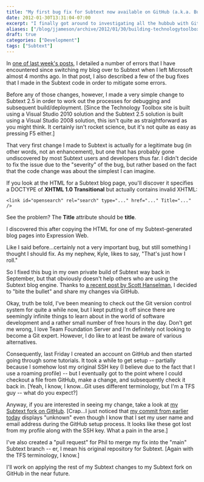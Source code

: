 ```yaml
---
title: "My first bug fix for Subtext now available on GitHub (a.k.a. Building TechnologyToolbox.com, part 18)"
date: 2012-01-30T13:31:04-07:00
excerpt: "I finally got around to investigating all the hubbub with GitHub. I even submitted my first \"official\" bug fix for the Subtext blog engine. I'm sure it will get easier, but this experience was valuable for me, if for no other reason than making me appreciate how much I love Team Foundation Server."
aliases: ["/blog/jjameson/archive/2012/01/30/building-technologytoolbox-com-part-18.aspx"]
draft: true
categories: ["Development"]
tags: ["Subtext"]
---
```


In 	[one of last week's posts](/blog/jjameson/2012/01/23/building-technologytoolbox-com-part-15), I detailed a number of errors that I have encountered  	since switching my blog over to Subtext when I left Microsoft almost 4 months  	ago. In that post, I also described a few of the bug fixes that I made in the  	Subtext code in order to mitigate some errors.

Before any of those changes, however, I made a very simple change to Subtext  	2.5 in order to work out the processes for debugging and subsequent build/deployment.  	[Since the Technology Toolbox site is built using a Visual Studio 2010 solution  	and the Subtext 2.5 solution is built using a Visual Studio 2008 solution, this  	isn't quite as straightforward as you might think. It certainly isn't rocket  	science, but it's not quite as easy as pressing F5 either.]

That very first change I made to Subtext is actually for a legitimate bug  	(in other words, not an enhancement), but one that has probably gone undiscovered  	by most Subtext users and developers thus far. I didn't decide to fix the issue  	due to the "severity" of the bug, but rather based on the fact that the code  	change was about the simplest I can imagine.

If you look at the HTML for a Subtext blog page, you'll discover it specifies  	a DOCTYPE of **XHTML 1.0 Transitional** but actually contains invalid  	XHTML:

```
<link id="opensearch" rel="search" type="..." href="..." Title="..." />
```

See the problem? The **Title** attribute should be **title**.

I discovered this after copying the HTML for one of my Subtext-generated  	blog pages into Expression Web.

Like I said before...certainly not a very important bug, but still something  	I thought I should fix. As my nephew, Kyle, likes to say, "That's just how I  	roll."

So I fixed this bug in my own private build of Subtext way back in September,  	but that obviously doesn't help others who are using the Subtext blog engine.  	Thanks to 	[a recent post by Scott Hanselman](http://www.hanselman.com/blog/GetInvolvedInOpenSourceTodayHowToContributeAPatchToAGitHubHostedOpenSourceProjectLikeCode52.aspx), I decided to "bite the bullet" and share  	my changes via GitHub.

Okay, truth be told, I've been meaning to check out the Git version control  	system for quite a while now, but I kept putting it off since there are seemingly  	infinite things to learn about in the world of software development and a rather  	small number of free hours in the day. Don't get me wrong, I love Team Foundation  	Server and I'm definitely not looking to become a Git expert. However, I do  	like to at least be aware of various alternatives.

Consequently, last Friday I created an account on GitHub and then started  	going through some tutorials. It took a while to get setup -- partially because  	I somehow lost my original SSH key (I believe due to the fact that I use a roaming  	profile) -- but I eventually got to the point where I could checkout a file  	from GitHub, make a change, and subsequently check it back in. [Yeah, I know,  	I know...Git uses different terminology, but I'm a TFS guy -- what do you expect?]

Anyway, if you are interested in seeing my change, take a look at 	[my Subtext fork on GitHub](https://github.com/jeremy-jameson/Subtext).  	[Crap...I just noticed that 	[my commit from earlier today](https://github.com/jeremy-jameson/Subtext/commit/462934a87bd12649582f334545d3586b3c9f93a2) displays "unknown" even though I know that  	I set my user name and email address during the GitHub setup process. It looks  	like these got lost from my profile along with the SSH key. What a pain in the  	arse.]

I've also created a "pull request" for Phil to merge my fix into the "main"  	Subtext branch -- er, I mean his original repository for Subtext. [Again with  	the TFS terminology, I know.]

I'll work on applying the rest of my Subtext changes to my Subtext fork on  	GitHub in the near future.

